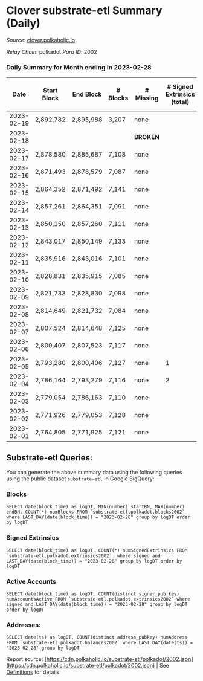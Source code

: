# Clover substrate-etl Summary (Daily)

_Source_: [clover.polkaholic.io](https://clover.polkaholic.io)

*Relay Chain*: polkadot
*Para ID*: 2002



### Daily Summary for Month ending in 2023-02-28


| Date | Start Block | End Block | # Blocks | # Missing | # Signed Extrinsics (total) | # Active Accounts | # Addresses with Balances | # Events | # Transfers | # XCM Transfers In | # XCM Transfers Out |
| ---- | ----------- | --------- | -------- | --------- | --------------------------- | ----------------- | ------------------------- | -------- | ----------- | ------------------ | ------------------- |
| 2023-02-19 | 2,892,782 | 2,895,988 | 3,207 | none  |  |  |  |  |   |   |   |
| 2023-02-18 |  |  |  |  **BROKEN**  |  |  | 4,113 |  |   |   |   |
| 2023-02-17 | 2,878,580 | 2,885,687 | 7,108 | none  |  |  | 4,113 | 17,532 | 76 ($20,948.27) |   |   |
| 2023-02-16 | 2,871,493 | 2,878,579 | 7,087 | none  |  |  | 4,089 | 16,709 | 28 ($6,260.10) |   |   |
| 2023-02-15 | 2,864,352 | 2,871,492 | 7,141 | none  |  |  | 4,086 | 15,933 | 16 ($2,298.82) |   |   |
| 2023-02-14 | 2,857,261 | 2,864,351 | 7,091 | none  |  |  | 4,085 | 15,971 | 14 ($1,885.08) |   |   |
| 2023-02-13 | 2,850,150 | 2,857,260 | 7,111 | none  |  |  | 4,085 | 16,706 | 26 ($957.21) |   |   |
| 2023-02-12 | 2,843,017 | 2,850,149 | 7,133 | none  |  |  | 4,085 | 15,889 | 15 ($3,301.77) |   |   |
| 2023-02-11 | 2,835,916 | 2,843,016 | 7,101 | none  |  |  | 4,084 | 15,583 | 15 ($3,062.63) |   |   |
| 2023-02-10 | 2,828,831 | 2,835,915 | 7,085 | none  |  |  | 4,081 | 15,899 | 15 ($281.06) |   |   |
| 2023-02-09 | 2,821,733 | 2,828,830 | 7,098 | none  |  |  | 4,080 | 16,721 | 15 ($5,763.52) |   |   |
| 2023-02-08 | 2,814,649 | 2,821,732 | 7,084 | none  |  |  | 4,080 | 16,071 | 30 ($1,255.09) |   |   |
| 2023-02-07 | 2,807,524 | 2,814,648 | 7,125 | none  |  |  | 4,077 | 16,005 | 16 ($5,958.95) |   |   |
| 2023-02-06 | 2,800,407 | 2,807,523 | 7,117 | none  |  |  | 4,077 | 16,087 | 58 ($5,799.18) |   |   |
| 2023-02-05 | 2,793,280 | 2,800,406 | 7,127 | none  | 1 | 1 | 4,074 | 15,982 | 16 ($2,783.32) |   |   |
| 2023-02-04 | 2,786,164 | 2,793,279 | 7,116 | none  | 2 | 1 | 4,071 | 15,775 | 17 ($5,770.10) |   |   |
| 2023-02-03 | 2,779,054 | 2,786,163 | 7,110 | none  |  |  | 4,069 | 16,269 | 22 ($8,328.86) |   |   |
| 2023-02-02 | 2,771,926 | 2,779,053 | 7,128 | none  |  |  | 4,065 | 16,376 | 20 ($4,670.41) |   |   |
| 2023-02-01 | 2,764,805 | 2,771,925 | 7,121 | none  |  |  | 4,064 | 15,993 | 10 ($262.65) |   |   |

## Substrate-etl Queries:
You can generate the above summary data using the following queries using the public dataset `substrate-etl` in Google BigQuery:


### Blocks
```
SELECT date(block_time) as logDT, MIN(number) startBN, MAX(number) endBN, COUNT(*) numBlocks FROM `substrate-etl.polkadot.blocks2002`  where LAST_DAY(date(block_time)) = "2023-02-28" group by logDT order by logDT
```


### Signed Extrinsics
```
SELECT date(block_time) as logDT, COUNT(*) numSignedExtrinsics FROM `substrate-etl.polkadot.extrinsics2002`  where signed and LAST_DAY(date(block_time)) = "2023-02-28" group by logDT order by logDT
```


### Active Accounts
```
SELECT date(block_time) as logDT, COUNT(distinct signer_pub_key) numAccountsActive FROM `substrate-etl.polkadot.extrinsics2002` where signed and LAST_DAY(date(block_time)) = "2023-02-28" group by logDT order by logDT
```


### Addresses:
```
SELECT date(ts) as logDT, COUNT(distinct address_pubkey) numAddress FROM `substrate-etl.polkadot.balances2002` where LAST_DAY(date(ts)) = "2023-02-28" group by logDT
```



Report source: [https://cdn.polkaholic.io/substrate-etl/polkadot/2002.json](https://cdn.polkaholic.io/substrate-etl/polkadot/2002.json) | See [Definitions](/DEFINITIONS.md) for details
